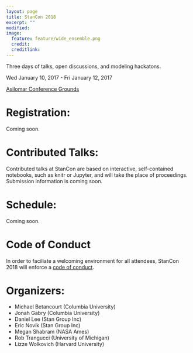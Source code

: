 ```yaml
---
layout: page
title: StanCon 2018
excerpt: ""
modified:
image:
  feature: feature/wide_ensemble.png
  credit:
  creditlink:
---
```


Three days of talks, open discussions, and modeling hackatons.

Wed January 10, 2017 - Fri January 12, 2017

[Asilomar Conference Grounds](http://www.visitasilomar.com)

# Registration:

Coming soon.

# Contributed Talks:

Contributed talks at StanCon are based on interactive, self-contained
notebooks, such as knitr or Jupyter, and will take the place of proceedings.
Submission information is coming soon.

# Schedule:

Coming soon.

<!--# Sponsors:-->

# Code of Conduct

In order to faciliate a welcoming environment for all attendees, StanCon 2018
will enforce a [code of conduct](/events/stancon2018/stancon-code_of_conduct.html).


# Organizers:

- Michael Betancourt (Columbia University)
- Jonah Gabry (Columbia University)
- Daniel Lee (Stan Group Inc)
- Eric Novik (Stan Group Inc)
- Megan Shabram (NASA Ames)
- Rob Trangucci (University of Michigan)
- Lizze Wolkovich (Harvard University)
